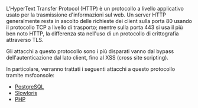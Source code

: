 L'HyperText Transfer Protocol (HTTP) è un protocollo a livello applicativo usato per la trasmissione d'informazioni sul web. Un server HTTP generalmente resta in ascolto delle richieste dei client sulla porta 80 usando il protocollo TCP a livello di trasporto; mentre sulla porta 443 si usa il più ben noto HTTP, la differenza sta nell'uso di un protocollo di crittografia attraverso TLS.

Gli attacchi a questo protocollo sono i più disparati vanno dal bypass dell'autenticazione dal lato client, fino al XSS (cross site scripting).

In particolare, verranno trattati i seguenti attacchi a questo protocollo tramite msfconsole:

- [PostgreSQL](PostgreSQL/)
- [Slowloris](Slowloris/)
- [PHP](php_cgi_arg_injection/)

